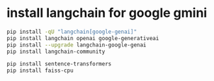 # install langchain for google gmini
```sh
pip install -qU "langchain[google-genai]"
pip install langchain openai google-generativeai
pip install --upgrade langchain-google-genai
pip install langchain-community

pip install sentence-transformers
pip install faiss-cpu
```